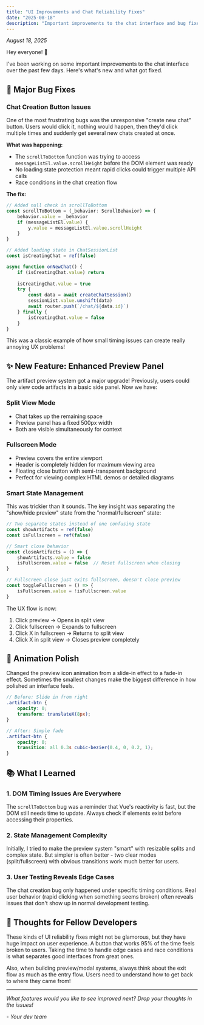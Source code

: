 ```yaml
---
title: "UI Improvements and Chat Reliability Fixes"
date: "2025-08-18"
description: "Important improvements to the chat interface and bug fixes for better reliability"
---
```



*August 18, 2025*

Hey everyone! 👋

I've been working on some important improvements to the chat interface over the past few days. Here's what's new and what got fixed.

## 🐛 Major Bug Fixes

### Chat Creation Button Issues
One of the most frustrating bugs was the unresponsive "create new chat" button. Users would click it, nothing would happen, then they'd click multiple times and suddenly get several new chats created at once. 

**What was happening:**
- The `scrollToBottom` function was trying to access `messageListEl.value.scrollHeight` before the DOM element was ready
- No loading state protection meant rapid clicks could trigger multiple API calls
- Race conditions in the chat creation flow

**The fix:**
```javascript
// Added null check in scrollToBottom
const scrollToBottom = (_behavior: ScrollBehavior) => {
    behavior.value = _behavior
    if (messageListEl.value) {
        y.value = messageListEl.value.scrollHeight
    }
}

// Added loading state in ChatSessionList
const isCreatingChat = ref(false)

async function onNewChat() {
    if (isCreatingChat.value) return
    
    isCreatingChat.value = true
    try {
        const data = await createChatSession()
        sessionList.value.unshift(data)
        await router.push(`/chat/${data.id}`)
    } finally {
        isCreatingChat.value = false
    }
}
```

This was a classic example of how small timing issues can create really annoying UX problems!

## ✨ New Feature: Enhanced Preview Panel

The artifact preview system got a major upgrade! Previously, users could only view code artifacts in a basic side panel. Now we have:

### Split View Mode
- Chat takes up the remaining space
- Preview panel has a fixed 500px width
- Both are visible simultaneously for context

### Fullscreen Mode
- Preview covers the entire viewport
- Header is completely hidden for maximum viewing area
- Floating close button with semi-transparent background
- Perfect for viewing complex HTML demos or detailed diagrams

### Smart State Management
This was trickier than it sounds. The key insight was separating the "show/hide preview" state from the "normal/fullscreen" state:

```javascript
// Two separate states instead of one confusing state
const showArtifacts = ref(false)
const isFullscreen = ref(false)

// Smart close behavior
const closeArtifacts = () => {
    showArtifacts.value = false
    isFullscreen.value = false  // Reset fullscreen when closing
}

// Fullscreen close just exits fullscreen, doesn't close preview
const toggleFullscreen = () => {
    isFullscreen.value = !isFullscreen.value
}
```

The UX flow is now:
1. Click preview → Opens in split view
2. Click fullscreen → Expands to fullscreen
3. Click X in fullscreen → Returns to split view
4. Click X in split view → Closes preview completely

## 🎨 Animation Polish

Changed the preview icon animation from a slide-in effect to a fade-in effect. Sometimes the smallest changes make the biggest difference in how polished an interface feels.

```scss
// Before: Slide in from right
.artifact-btn {
    opacity: 0;
    transform: translateX(8px);
}

// After: Simple fade
.artifact-btn {
    opacity: 0;
    transition: all 0.3s cubic-bezier(0.4, 0, 0.2, 1);
}
```

## 📚 What I Learned

### 1. DOM Timing Issues Are Everywhere
The `scrollToBottom` bug was a reminder that Vue's reactivity is fast, but the DOM still needs time to update. Always check if elements exist before accessing their properties.

### 2. State Management Complexity
Initially, I tried to make the preview system "smart" with resizable splits and complex state. But simpler is often better - two clear modes (split/fullscreen) with obvious transitions work much better for users.

### 3. User Testing Reveals Edge Cases
The chat creation bug only happened under specific timing conditions. Real user behavior (rapid clicking when something seems broken) often reveals issues that don't show up in normal development testing.

## 💭 Thoughts for Fellow Developers

These kinds of UI reliability fixes might not be glamorous, but they have huge impact on user experience. A button that works 95% of the time feels broken to users. Taking the time to handle edge cases and race conditions is what separates good interfaces from great ones.

Also, when building preview/modal systems, always think about the exit flow as much as the entry flow. Users need to understand how to get back to where they came from!

---

*What features would you like to see improved next? Drop your thoughts in the issues!*

*- Your dev team*